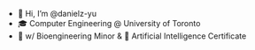 - 👋 Hi, I’m @danielz-yu
- 🎓 Computer Engineering @ University of Toronto
- 🧬 w/ Bioengineering Minor & 🤖 Artificial Intelligence Certificate

<!---
- 👀 I’m interested in ...
- 🌱 I’m currently learning ...
- 💞️ I’m looking to collaborate on ...
- 📫 How to reach me ...
- 😄 Pronouns: ...
- ⚡ Fun fact: ...
--->

<!---
danielz-yu/danielz-yu is a ✨ special ✨ repository because its `README.md` (this file) appears on your GitHub profile.
You can click the Preview link to take a look at your changes.
--->
